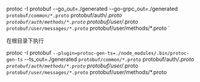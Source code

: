 protoc -I protobuf --go_out=./generated --go-grpc_out=./generated `
          protobuf/common/*.proto `
          protobuf/auth/*.proto `
          protobuf/auth/methods/*.proto `
          protobuf/user/*.proto `
          protobuf/user/messages/*.proto `
          protobuf/user/methods/*.proto `

在根目录下执行

protoc -I protobuf `
  --plugin=protoc-gen-ts=./node_modules/.bin/protoc-gen-ts `
  --ts_out=./generated `
  protobuf/common/*.proto `
  protobuf/auth/*.proto `
  protobuf/auth/methods/*.proto `
  protobuf/user/*.proto `
  protobuf/user/messages/*.proto `
  protobuf/user/methods/*.proto